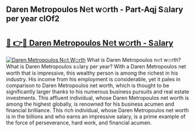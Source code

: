## Daren Metropoulos N𝚎t w𝚘rth - Part-Aqj S𝚊lary per year cIOf2

# <h2><a href="http://gc0k8xz.nevu.top/?p=Daren+Metropoulos">🔗 👉🔴 Daren Metropoulos N𝚎t w𝚘rth - S𝚊lary</a></h2>

[![Daren Metropoulos N𝚎t W𝚘rth](https://i.imgur.com/Oavwk0R.jpeg)](http://gc0k8xz.nevu.top/?p=Daren+Metropoulos)
What is Daren Metropoulos n𝚎t w𝚘rth? What is Daren Metropoulos s𝚊lary per year?
With a Daren Metropoulos net worth that is impressive, this wealthy person is among the richest in his industry. His income from his employment is considerable, yet it pales in comparison to Daren Metropoulos net worth, which is thought to be significantly larger thanks to his numerous business pursuits and real estate investments. This affluent individual, whose Daren Metropoulos net worth is among the highest globally, is renowned for his business acumen and financial brilliance. This rich individual, whose Daren Metropoulos net worth is in the billions and who earns an impressive salary, is a prime example of the force of perseverance, hard work, and financial acumen.
